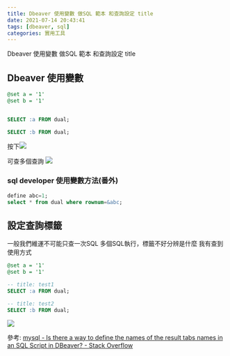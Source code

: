 ```yaml
---
title: Dbeaver 使用變數 做SQL 範本 和查詢設定 title
date: 2021-07-14 20:43:41
tags: [dbeaver, sql]
categories: 實用工具
---
```


Dbeaver 使用變數 做SQL 範本 和查詢設定 title

<!--more-->

## Dbeaver 使用變數

```sql
@set a = '1'
@set b = '1'


SELECT :a FROM dual;

SELECT :b FROM dual;
```
按下![](https://i.imgur.com/atqu9d0.png)

可查多個查詢
![](https://i.imgur.com/9zh6NIk.png)


### sql developer  使用變數方法(番外)

```sql
define abc=1;
select * from dual where rownum=&abc;
```

## 設定查詢標籤

一般我們維運不可能只查一次SQL
多個SQL執行，標籤不好分辨是什麼
我有查到使用方式

```sql
@set a = '1'
@set b = '1'

-- title: test1
SELECT :a FROM dual;

-- title: test2
SELECT :b FROM dual;
```

![](https://i.imgur.com/PGldd2H.png)



參考: [mysql - Is there a way to define the names of the result tabs names in an SQL Script in DBeaver? - Stack Overflow](https://stackoverflow.com/questions/47081804/is-there-a-way-to-define-the-names-of-the-result-tabs-names-in-an-sql-script-in)